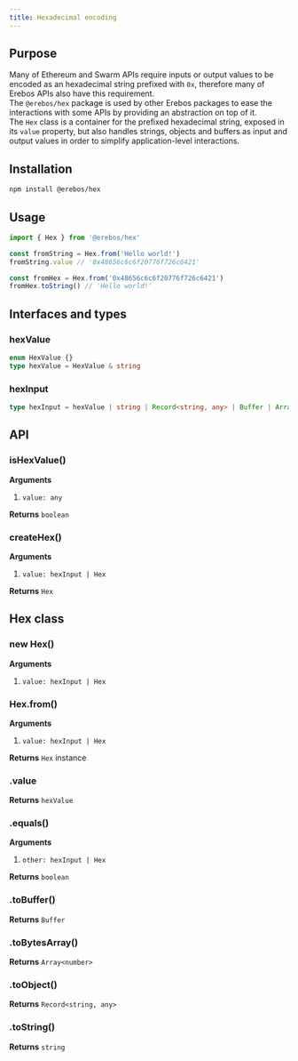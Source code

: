 ```yaml
---
title: Hexadecimal encoding
---
```


## Purpose

Many of Ethereum and Swarm APIs require inputs or output values to be encoded as an hexadecimal string prefixed with `0x`, therefore many of Erebos APIs also have this requirement.\
The `@erebos/hex` package is used by other Erebos packages to ease the interactions with some APIs by providing an abstraction on top of it.\
The `Hex` class is a container for the prefixed hexadecimal string, exposed in its `value` property, but also handles strings, objects and buffers as input and output values in order to simplify application-level interactions.

## Installation

```sh
npm install @erebos/hex
```

## Usage

```javascript
import { Hex } from '@erebos/hex'

const fromString = Hex.from('Hello world!')
fromString.value // '0x48656c6c6f20776f726c6421'

const fromHex = Hex.from('0x48656c6c6f20776f726c6421')
fromHex.toString() // 'Hello world!'
```

## Interfaces and types

### hexValue

```typescript
enum HexValue {}
type hexValue = HexValue & string
```

### hexInput

```typescript
type hexInput = hexValue | string | Record<string, any> | Buffer | Array<number>
```

## API

### isHexValue()

**Arguments**

1.  `value: any`

**Returns** `boolean`

### createHex()

**Arguments**

1.  `value: hexInput | Hex`

**Returns** `Hex`

## Hex class

### new Hex()

**Arguments**

1.  `value: hexInput | Hex`

### Hex.from()

**Arguments**

1.  `value: hexInput | Hex`

**Returns** `Hex` instance

### .value

**Returns** `hexValue`

### .equals()

**Arguments**

1.  `other: hexInput | Hex`

**Returns** `boolean`

### .toBuffer()

**Returns** `Buffer`

### .toBytesArray()

**Returns** `Array<number>`

### .toObject()

**Returns** `Record<string, any>`

### .toString()

**Returns** `string`
